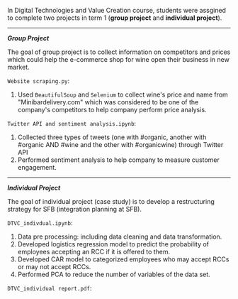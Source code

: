 In Digital Technologies and Value Creation course, students were assgined to complete two projects in term 1 (**group project** and **individual project**).

-----------------------

***Group Project***

The goal of group project is to collect information on competitors and prices which could help the e-commerce shop for wine open their business in new market.

```Website scraping.py```:
1. Used ```BeautifulSoup``` and ```Selenium``` to collect wine's price and name from "Minibardelivery.com" which was considered to be one of the company's competitors to help company perform price analysis.

```Twitter API and sentiment analysis.ipynb```:
1. Collected three types of tweets (one with #organic, another with #organic AND #wine and the other with #organicwine) through Twitter API
2. Performed sentiment analysis to help company to measure customer engagement.

-----------------------

***Individual Project***

The goal of individual project (case study) is to develop a restructuring strategy for SFB (integration planning at SFB).

```DTVC_indivdual.ipynb```:

1. Data pre processing: including data cleaning and data transformation.
2. Developed logistics regression model to predict the probability of employees accepting an RCC if it is offered to them.
3. Developed CAR model to categorized employees who may accept RCCs or may not accept RCCs.
4. Performed PCA to reduce the number of variables of the data set.

```DTVC_individual report.pdf```:
